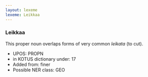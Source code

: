 ```yaml
---
layout: lexeme
lexeme: Leikkaa
---
```


###  Leikkaa

This proper noun overlaps forms of very common *leikata* (to cut).
* UPOS:  PROPN
* in KOTUS dictionary under:  17
* Added from:  finer
* Possible NER class:  GEO

